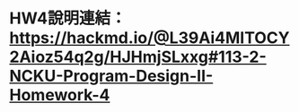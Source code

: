 # HW4說明連結：https://hackmd.io/@L39Ai4MITOCY2Aioz54q2g/HJHmjSLxxg#113-2-NCKU-Program-Design-II-Homework-4